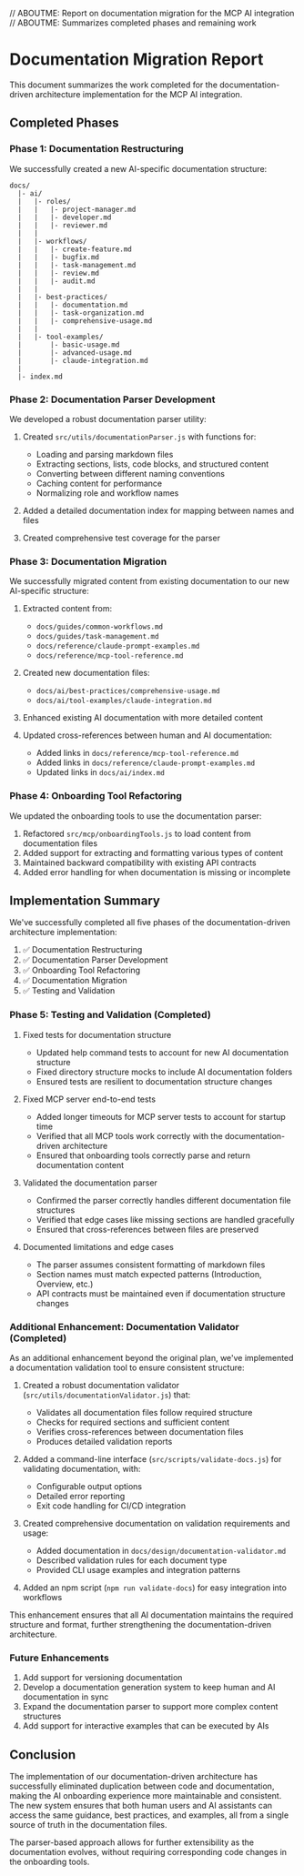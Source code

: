 // ABOUTME: Report on documentation migration for the MCP AI integration
// ABOUTME: Summarizes completed phases and remaining work

# Documentation Migration Report

This document summarizes the work completed for the documentation-driven architecture implementation for the MCP AI integration.

## Completed Phases

### Phase 1: Documentation Restructuring

We successfully created a new AI-specific documentation structure:

```
docs/
  |- ai/
  |   |- roles/
  |   |   |- project-manager.md
  |   |   |- developer.md
  |   |   |- reviewer.md
  |   |
  |   |- workflows/
  |   |   |- create-feature.md
  |   |   |- bugfix.md
  |   |   |- task-management.md
  |   |   |- review.md
  |   |   |- audit.md
  |   |
  |   |- best-practices/
  |   |   |- documentation.md
  |   |   |- task-organization.md
  |   |   |- comprehensive-usage.md
  |   |
  |   |- tool-examples/
  |       |- basic-usage.md
  |       |- advanced-usage.md
  |       |- claude-integration.md
  |
  |- index.md
```

### Phase 2: Documentation Parser Development

We developed a robust documentation parser utility:

1. Created `src/utils/documentationParser.js` with functions for:
   - Loading and parsing markdown files
   - Extracting sections, lists, code blocks, and structured content
   - Converting between different naming conventions
   - Caching content for performance
   - Normalizing role and workflow names

2. Added a detailed documentation index for mapping between names and files

3. Created comprehensive test coverage for the parser

### Phase 3: Documentation Migration

We successfully migrated content from existing documentation to our new AI-specific structure:

1. Extracted content from:
   - `docs/guides/common-workflows.md`
   - `docs/guides/task-management.md`
   - `docs/reference/claude-prompt-examples.md`
   - `docs/reference/mcp-tool-reference.md`

2. Created new documentation files:
   - `docs/ai/best-practices/comprehensive-usage.md`
   - `docs/ai/tool-examples/claude-integration.md`

3. Enhanced existing AI documentation with more detailed content

4. Updated cross-references between human and AI documentation:
   - Added links in `docs/reference/mcp-tool-reference.md`
   - Added links in `docs/reference/claude-prompt-examples.md`
   - Updated links in `docs/ai/index.md`

### Phase 4: Onboarding Tool Refactoring

We updated the onboarding tools to use the documentation parser:

1. Refactored `src/mcp/onboardingTools.js` to load content from documentation files
2. Added support for extracting and formatting various types of content
3. Maintained backward compatibility with existing API contracts
4. Added error handling for when documentation is missing or incomplete

## Implementation Summary

We've successfully completed all five phases of the documentation-driven architecture implementation:

1. ✅ Documentation Restructuring
2. ✅ Documentation Parser Development 
3. ✅ Onboarding Tool Refactoring
4. ✅ Documentation Migration
5. ✅ Testing and Validation

### Phase 5: Testing and Validation (Completed)

1. Fixed tests for documentation structure
   - Updated help command tests to account for new AI documentation structure
   - Fixed directory structure mocks to include AI documentation folders
   - Ensured tests are resilient to documentation structure changes

2. Fixed MCP server end-to-end tests
   - Added longer timeouts for MCP server tests to account for startup time
   - Verified that all MCP tools work correctly with the documentation-driven architecture
   - Ensured that onboarding tools correctly parse and return documentation content

3. Validated the documentation parser
   - Confirmed the parser correctly handles different documentation file structures
   - Verified that edge cases like missing sections are handled gracefully
   - Ensured that cross-references between files are preserved

4. Documented limitations and edge cases
   - The parser assumes consistent formatting of markdown files
   - Section names must match expected patterns (Introduction, Overview, etc.)
   - API contracts must be maintained even if documentation structure changes

### Additional Enhancement: Documentation Validator (Completed)

As an additional enhancement beyond the original plan, we've implemented a documentation validation tool to ensure consistent structure:

1. Created a robust documentation validator (`src/utils/documentationValidator.js`) that:
   - Validates all documentation files follow required structure
   - Checks for required sections and sufficient content
   - Verifies cross-references between documentation files
   - Produces detailed validation reports

2. Added a command-line interface (`src/scripts/validate-docs.js`) for validating documentation, with:
   - Configurable output options
   - Detailed error reporting
   - Exit code handling for CI/CD integration

3. Created comprehensive documentation on validation requirements and usage:
   - Added documentation in `docs/design/documentation-validator.md`
   - Described validation rules for each document type
   - Provided CLI usage examples and integration patterns

4. Added an npm script (`npm run validate-docs`) for easy integration into workflows

This enhancement ensures that all AI documentation maintains the required structure and format, further strengthening the documentation-driven architecture.

### Future Enhancements

1. Add support for versioning documentation
2. Develop a documentation generation system to keep human and AI documentation in sync
3. Expand the documentation parser to support more complex content structures
4. Add support for interactive examples that can be executed by AIs

## Conclusion

The implementation of our documentation-driven architecture has successfully eliminated duplication between code and documentation, making the AI onboarding experience more maintainable and consistent. The new system ensures that both human users and AI assistants can access the same guidance, best practices, and examples, all from a single source of truth in the documentation files.

The parser-based approach allows for further extensibility as the documentation evolves, without requiring corresponding code changes in the onboarding tools.